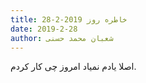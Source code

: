 ```yaml
---
title: خاطره روز 2019-2-28
date: 2019-2-28
author: شعبان محمد حسنی
---
```


اصلا یادم نمیاد امروز چی کار کردم.
